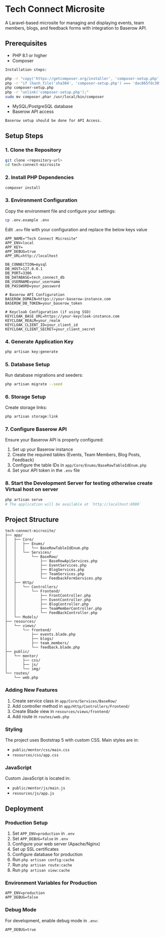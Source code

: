 # Tech Connect Microsite

A Laravel-based microsite for managing and displaying events, team members, blogs, and feedback forms with integration to Baserow API.

## Prerequisites

- PHP 8.1 or higher
- Composer
```bash
Installation steps:

php -r "copy('https://getcomposer.org/installer', 'composer-setup.php');"
php -r "if (hash_file('sha384', 'composer-setup.php') === 'dac665fdc30fdd8ec78b38b9800061b4150413ff2e3b6f88543c636f7cd84f6db9189d43a81e5503cda447da73c7e5b6') { echo 'Installer verified'; } else { echo 'Installer corrupt'; unlink('composer-setup.php'); } echo PHP_EOL;"
php composer-setup.php
php -r "unlink('composer-setup.php');"
sudo mv composer.phar /usr/local/bin/composer
```
- MySQL/PostgreSQL database
- Baserow API access

```bash
Baserow setup should be done for API Access.
```

## Setup Steps

### 1. Clone the Repository

```bash
git clone <repository-url>
cd tech-connect-microsite
```

### 2. Install PHP Dependencies

```bash
composer install
```
### 3. Environment Configuration

Copy the environment file and configure your settings:

```bash
cp .env.example .env
```

Edit `.env` file with your configuration and replace the below keys value

```env
APP_NAME="Tech Connect Microsite"
APP_ENV=local
APP_KEY=
APP_DEBUG=true
APP_URL=http://localhost

DB_CONNECTION=mysql
DB_HOST=127.0.0.1
DB_PORT=3306
DB_DATABASE=tech_connect_db
DB_USERNAME=your_username
DB_PASSWORD=your_password

# Baserow API Configuration
BASEROW_DOMAIN=https://your-baserow-instance.com
BASEROW_DB_TOKEN=your_baserow_token

# Keycloak Configuration (if using SSO)
KEYCLOAK_BASE_URL=https://your-keycloak-instance.com
KEYCLOAK_REALM=your_realm
KEYCLOAK_CLIENT_ID=your_client_id
KEYCLOAK_CLIENT_SECRET=your_client_secret
```

### 4. Generate Application Key

```bash
php artisan key:generate
```

### 5. Database Setup

Run database migrations and seeders:

```bash
php artisan migrate --seed
```



### 6. Storage Setup

Create storage links:

```bash
php artisan storage:link
```


### 7. Configure Baserow API

Ensure your Baserow API is properly configured:

1. Set up your Baserow instance
2. Create the required tables (Events, Team Members, Blog Posts, Feedback)
3. Configure the table IDs in `app/Core/Enums/BaseRowTableIdEnum.php`
4. Set your API token in the `.env` file

### 8. Start the Development Server for testing otherwise create Virtual host on server

```bash
php artisan serve
# The application will be available at `http://localhost:8000`
```
## Project Structure

```
tech-connect-microsite/
├── app/
│   ├── Core/
│   │   ├── Enums/
│   │   │   └── BaseRowTableIdEnum.php
│   │   └── Services/
│   │       └── BaseRow/
│   │           ├── BaseRowApiServices.php
│   │           ├── EventServices.php
│   │           ├── BlogServices.php
│   │           ├── TeamServices.php
│   │           └── FeedbackFormServices.php
│   ├── Http/
│   │   └── Controllers/
│   │       └── Frontend/
│   │           ├── FrontController.php
│   │           ├── EventController.php
│   │           ├── BlogController.php
│   │           ├── TeamMemberController.php
│   │           └── FeedBackController.php
│   └── Models/
├── resources/
│   └── views/
│       └── frontend/
│           ├── events.blade.php
│           ├── blogs/
│           ├── team_members/
│           └── feedback.blade.php
├── public/
│   └── mentor/
│       ├── css/
│       ├── js/
│       └── img/
└── routes/
    └── web.php
```


### Adding New Features

1. Create service class in `app/Core/Services/BaseRow/`
2. Add controller method in `app/Http/Controllers/Frontend/`
3. Create Blade view in `resources/views/frontend/`
4. Add route in `routes/web.php`

### Styling

The project uses Bootstrap 5 with custom CSS. Main styles are in:
- `public/mentor/css/main.css`
- `resources/css/app.css`

### JavaScript

Custom JavaScript is located in:
- `public/mentor/js/main.js`
- `resources/js/app.js`

## Deployment

### Production Setup

1. Set `APP_ENV=production` in `.env`
2. Set `APP_DEBUG=false` in `.env`
3. Configure your web server (Apache/Nginx)
4. Set up SSL certificates
5. Configure database for production
6. Run `php artisan config:cache`
7. Run `php artisan route:cache`
8. Run `php artisan view:cache`

### Environment Variables for Production

```env
APP_ENV=production
APP_DEBUG=false
```


### Debug Mode

For development, enable debug mode in `.env`:
```env
APP_DEBUG=true
```
